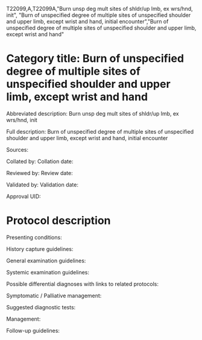 T22099,A,T22099A,"Burn unsp deg mult sites of shldr/up lmb, ex wrs/hnd, init", "Burn of unspecified degree of multiple sites of unspecified shoulder and upper limb, except wrist and hand, initial encounter","Burn of unspecified degree of multiple sites of unspecified shoulder and upper limb, except wrist and hand"
# Category title: Burn of unspecified degree of multiple sites of unspecified shoulder and upper limb, except wrist and hand

Abbreviated description: Burn unsp deg mult sites of shldr/up lmb, ex wrs/hnd, init

Full description: Burn of unspecified degree of multiple sites of unspecified shoulder and upper limb, except wrist and hand, initial encounter

Sources:

Collated by:
Collation date:

Reviewed by:
Review date:

Validated by:
Validation date:

Approval UID:

# Protocol description

Presenting conditions:

History capture guidelines:

General examination guidelines:

Systemic examination guidelines:

Possible differential diagnoses with links to related protocols:

Symptomatic / Palliative management:

Suggested diagnostic tests:

Management:

Follow-up guidelines:
